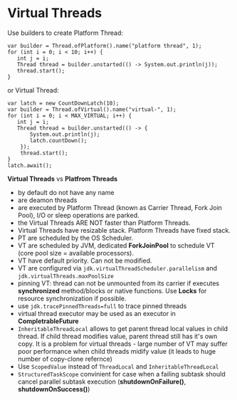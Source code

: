 # Virtual Threads

Use builders to create Platform Thread:
```
var builder = Thread.ofPlatform().name("platform thread", 1);
for (int i = 0; i < 10; i++) {
   int j = i;
   Thread thread = builder.unstarted(() -> System.out.println(j));
   thread.start();
}
```

or Virtual Thread:
```
var latch = new CountDownLatch(10);
var builder = Thread.ofVirtual().name("virtual-", 1);
for (int i = 0; i < MAX_VIRTUAL; i++) {
   int j = i;
   Thread thread = builder.unstarted(() -> {
	   System.out.println(j);
	   latch.countDown();
	});
	thread.start();
}	
latch.await();
```

**Virtual Threads** vs **Platfrom Threads**
- by default do not have any name
- are deamon threads 
- are executed by Platform Thread (known as Carrier Thread, Fork Join Pool), I/O or sleep operations are parked.
- the Virtual Threads ARE NOT faster than Platform Threads.
- Virtual Threads have resizable stack. Platform Threads have fixed stack.
- PT are scheduled by the OS Scheduler.
- VT are scheduled by JVM, dedicated **ForkJoinPool** to schedule VT (core pool size = available processors).
- VT have default priority. Can not be modified.
- VT are configured via `jdk.virtualThreadScheduler.parallelism` and `jdk.virtualThreads.maxPoolSize`
- pinning VT: thread can not be unmounted from its carrier if executes **synchronized** method/blocks or native functions. Use **Locks** for resource synchronization if possible.
- use `jdk.tracePinnedThreads=full` to trace pinned threads
- virtual thread executor may be used as an executor in **CompletrableFuture**
- `InheritableThreadLocal` allows to get parent thread local values in child thread. If child thread modifies value, parent thread still has it's own copy. It is a problem for virtual threads - large number of VT may suffer poor performance when child threads midify value (it leads to huge number of copy-clone refernce)
- Use `ScopedValue` instead of `ThreadLocal` and `InheritableThreadLocal`
- `StructuredTaskScope` convinient for case when a failing subtask should cancel parallel subtask execution (**shutdownOnFailure()**, **shutdownOnSuccess()**)















